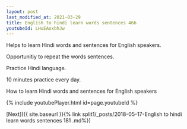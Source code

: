 ```yaml
---
layout: post
last_modified_at: 2021-03-29
title: English to hindi learn words sentences 466 
youtubeId: LHuEAoxbhJw
---
```

 
 
Helps to learn Hindi words and sentences for English speakers.

Opportunitiy to repeat the words sentences. 

Practice Hindi language. 
 
10 minutes practice every day. 
 
How to learn Hindi words and sentences for English speakers 
 
{% include youtubePlayer.html id=page.youtubeId %}
 
 
[Next]({{ site.baseurl }}{% link  split1/_posts/2018-05-17-English to hindi learn words sentences 181 .md%})
 
